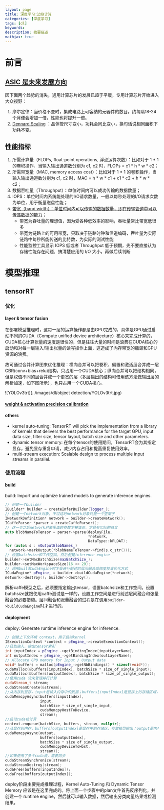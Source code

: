 ```yaml
---
layout: page
title: 深度学习:边缘计算
categories: [深度学习]
tags: [dl]
keywords: 
description: 摘要描述
mathjax: true
---
```


# 前言

## [ASIC 是未来发展方向](https://baijiahao.baidu.com/s?id=1610466874421673569&wfr=spider&for=pc)

因下面两个趋势的消失，通用计算芯片的发展已趋于平缓，专用计算芯片开始进入大众视野：

1. 摩尔定律：当价格不变时，集成电路上可容纳的元器件的数目，约每隔18-24个月便会增加一倍，性能也将提升一倍。
2. [Dennard Scaling](http://www.newsmth.net/nForum/#!article/CSArch/43360) ：晶体管尺寸变小，功耗会同比变小，换句话说相同面积下功耗不变。

## 性能指标

1. 所需计算量（FLOPs, float-point operations, 浮点运算次数）：比如对于 1 * 1 的卷积操作，当输入输出通道数分别为 c1, c2 时，FLOPs = c1 * h * w * c2；
2. 所需带宽量（MAC, memory access cost）：比如对于 1 * 1 的卷积操作，当输入输出通道数分别为 c1, c2 时，MAC = h * w * c1 + c1 * c2 + h * w * c2；
3. 数据吞吐量（Throughput）：单位时间内可以成功传输的数据数量；
4. IOPS：单位时间内系统能处理的I/O请求数量，一般以每秒处理的I/O请求次数为单位，用于衡量磁盘性能；
5. [带宽（band width）：单位时间内可以传输的数据数量，即在传输管道中可以传递数据的能力](https://community.emc.com/docs/DOC-28653)；
   * 带宽为吞吐量的理想值，因为受各种低效率的影响，吞吐量常比带宽低很多
   * 带宽为链路上的可用带宽，只取决于链路时钟和信道编码，吞吐量为实际链路中每秒所能传送的比特数，为实际的测试性能
   * 性能监控工具显示 IOPS 低或者 Throughput 低于预期，先不要直接认为存储性能存在问题，搞清楚应用的 I/O 大小，再做后续判断

# 模型推理

## tensorRT

### 优化

#### layer & tensor fusion

在部署模型推理时，这每一层的运算操作都是由GPU完成的，具体是GPU通过启动不同的CUDA（Compute unified device architecture）核心来完成计算的，CUDA核心计算张量的速度是很快的，但是往往大量的时间是浪费在CUDA核心的启动和对每一层输入/输出张量的读写操作上面，这造成了内存带宽的瓶颈和GPU资源的浪费。

故可通过合并计算图来优化推理：横向合并可以把卷积、偏置和激活层合并成一层CBR(conv+bias+relu)结构，只占用一个CUDA核心；纵向合并可以把结构相同，但是权值不同的层合并成一个更宽的层（多层输出的结构可借用该方法做输出层的解析加速，如下图所示），也只占用一个CUDA核心。

![YOLOv3trt](../images/dl/object detection/YOLOv3trt.jpg)

#### [weight & activation precision calibration](<https://arleyzhang.github.io/articles/923e2c40/>)



#### others

* kernel auto-tuning: TensorRT will pick the implementation from a library of kernels that delivers the best performance for the target GPU, input data size, filter size, tensor layout, batch size and other parameters.
* dynamic tensor memory: 在每个tensor的使用期间，TensorRT会为其指定显存，避免显存重复申请，减少内存占用和提高重复使用效率。
* multi-stream execution: Scalable design to process multiple input streams in parallel.

### 使用流程

#### build

build: Import and optimize trained models to generate inference engines.

``` c++
// 创建一个builder
IBuilder* builder = createInferBuilder(logger_);
// 创建一个network对象，不过这时network对象只是一个空架子
INetworkDefinition* network = builder->createNetwork();
ICaffeParser *parser = createCaffeParser();
// 这一步之后network对象里面的参数才被填充，才具有实际的意义
auto blobNameToTensor = parser->parse(deployFile,                                                 modelFile,
                                      *network,
                                      DataType::kFLOAT);
for (auto& s : vOutputBlobNames_)
  network->markOutput(*blobNameToTensor->find(s.c_str()));
// 设置batchsize和工作空间，然后创建inference engine
builder->setMaxBatchSize(maxBatchSize_);
builder->setMaxWorkspaceSize(16 << 20); 
// 调用buildCudaEngine时才会进行前述的层间融合或精度校准优化方式
ICudaEngine* pEngine_ = builder->buildCudaEngine(*network);
network->destroy(); builder->destroy();
```

解析caffe模型之后，必须要指定输出tensor，设置batchsize和工作空间。设置batchsize就跟使用caffe测试是一样的，设置工作空间是进行前述层间融合和张量融合的必要措施。层间融合和张量融合的过程是在调用`builder->buildCudaEngine`时才进行的。

#### deployment

deploy: Generate runtime inference engine for inference.

``` c++
// 创建上下文环境 context，用于启动kernel
IExecutionContext *context = pEngine_->createExecutionContext();
//获取输入，输出tensor索引
int inputIndex = pEngine_->getBindingIndex(inputLayerName),
int outputIndex = pEngine_->getBindingIndex(outLayerName);
// Allocate GPU memory for Input / Output data
void* buffers = malloc(pEngine_->getNbBindings() * sizeof(void*));
cudaMalloc(&buffers[inputIndex], batchSize * size_of_single_input);
cudaMalloc(&buffers[outputIndex], batchSize * size_of_single_output);
//使用cuda 流来管理并行计算
cudaStream_t stream;
cudaStreamCreate(&stream);
//从内存到显存，input是读入内存中的数据；buffers[inputIndex]是显存上的存储区域，用于存放输入数据
cudaMemcpyAsync(buffers[inputIndex], 
                input, 
                batchSize * size_of_single_input, 
                cudaMemcpyHostToDevice, 
                stream);
//启动cuda核计算
context.enqueue(batchSize, buffers, stream, nullptr);
//从显存到内存，buffers[outputIndex]是显存中的存储区，存放模型输出；output是内存中的数据
cudaMemcpyAsync(output, 
                buffers[outputIndex], 
                batchSize * size_of_single_output, 
                cudaMemcpyDeviceToHost, 
                stream));
//如果使用了多个cuda流，需要同步
cudaStreamSynchronize(stream);
cudaStreamDestroy(stream);
cudaFree(buffers[inputIndex]);
cudaFree(buffers[outputIndex]);
```

deploy阶段主要完成推理过程，Kernel Auto-Tuning 和 Dynamic Tensor Memory 应该是在这里完成的。将上面一个步骤中的plan文件首先反序列化，并创建一个 runtime engine，然后就可以输入数据，然后输出分类向量结果或检测结果。